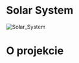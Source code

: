 # Solar System
![Solar_System](https://user-images.githubusercontent.com/110342603/188331010-6b7bf7d4-39a6-4c56-a102-2b653434ef75.gif)
# O projekcie
